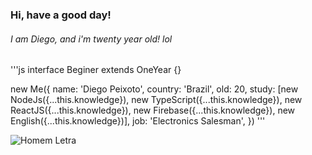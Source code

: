 ### Hi, have a good day!

###### I am Diego, and i'm twenty year old! lol

'''js
interface Beginer extends OneYear {}

new Me({
  name: 'Diego Peixoto',
  country: 'Brazil',
  old: 20,
  study: [new NodeJs({...this.knowledge}), 
          new TypeScript({...this.knowledge}), 
          new ReactJS({...this.knowledge}), 
          new Firebase({...this.knowledge}), 
          new English({...this.knowledge})],
  job: 'Electronics Salesman',
})
'''

![Homem Letra](http://infeduc.pbworks.com/f/Gif%20homem%20letrado.gif)

<!--
*Diego-Peixoto/Diego-Peixoto* is a ✨ special ✨ repository because its `README.md` (this file) appears on your GitHub profile.

Here are some ideas to get you started:

- 🔭 I’m currently working on ...
- 🌱 I’m currently learning ...
- 👯 I’m looking to collaborate on ...
- 🤔 I’m looking for help with ...
- 💬 Ask me about ...
- 📫 How to reach me: ...
- 😄 Pronouns: ...
- ⚡ Fun fact: ...
-->

